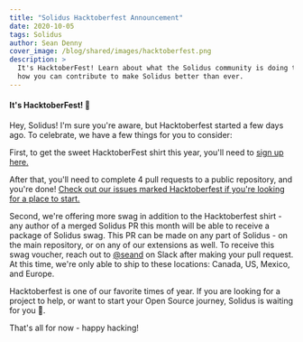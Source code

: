 ```yaml
---
title: "Solidus Hacktoberfest Announcement"
date: 2020-10-05
tags: Solidus
author: Sean Denny
cover_image: /blog/shared/images/hacktoberfest.png
description: >
  It's HacktoberFest! Learn about what the Solidus community is doing to celebrate, and
  how you can contribute to make Solidus better than ever.
---
```


#### It's HacktoberFest! 🎉

Hey, Solidus! I'm sure you're aware, but Hacktoberfest started a few days ago. To celebrate, we have a few things for you to consider:

First, to get the sweet HacktoberFest shirt this year, you'll need to [sign up here.](https://hacktoberfest.digitalocean.com/)

After that, you'll need to complete 4 pull requests to a public repository, and you're done! [Check out our issues marked Hacktoberfest if you're looking for a place to start.](https://github.com/solidusio/solidus/issues?q=is%3Aissue+is%3Aopen+label%3AHacktoberfest)

Second, we're offering more swag in addition to the Hacktoberfest shirt - any author of a merged Solidus PR this month will be able to receive a package of Solidus swag. This PR can be made on any part of Solidus - on the main repository, or on any of our extensions as well. To receive this swag voucher, reach out to [@seand](http://slack.solidus.io) on Slack after making your pull request. At this time, we're only able to ship to these locations: Canada, US, Mexico, and Europe.

Hacktoberfest is one of our favorite times of year. If you are looking for a project to help, or want to start your Open Source journey, Solidus is waiting for you 💖. 

That's all for now - happy hacking!
